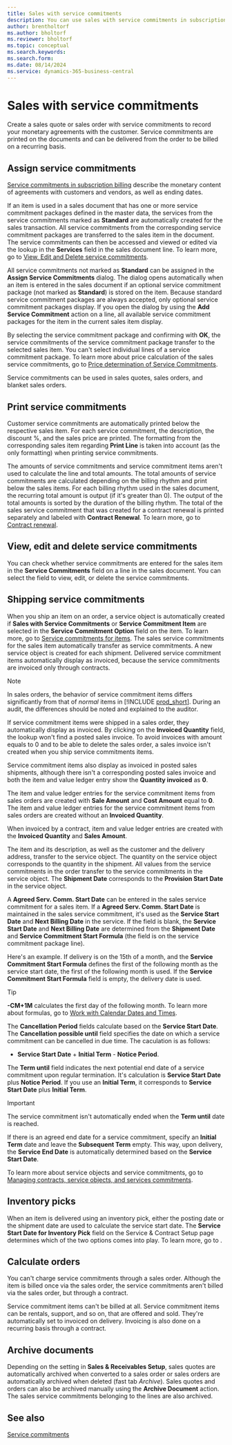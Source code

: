 ```yaml
---
title: Sales with service commitments
description: You can use sales with service commitments in subscription billing.
author: brentholtorf
ms.author: bholtorf
ms.reviewer: bholtorf
ms.topic: conceptual
ms.search.keywords: 
ms.search.form: 
ms.date: 08/14/2024
ms.service: dynamics-365-business-central
---
```


# Sales with service commitments

Create a sales quote or sales order with service commitments to record your monetary agreements with the customer. Service commitments are printed on the documents and can be delivered from the order to be billed on a recurring basis.

## Assign service commitments

[Service commitments in subscription billing](../masterdata/service-commitments.md) describe the monetary content of agreements with customers and vendors, as well as ending dates.

If an item is used in a sales document that has one or more service commitment packages defined in the master data, the services from the service commitments marked as **Standard** are automatically created for the sales transaction. All service commitments from the corresponding service commitment packages are transferred to the sales item in the document. The service commitments can then be accessed and viewed or edited via the lookup in the **Services** field in the sales document line. To learn more, go to [View, Edit and Delete service commitments](#view-edit-and-delete-service-commitments).

All service commitments not marked as **Standard** can be assigned in the **Assign Service Commitments** dialog. The dialog opens automatically when an item is entered in the sales document if an optional service commitment package (not marked as **Standard**) is stored on the item. Because standard service commitment packages are always accepted, only optional service commitment packages display.
If you open the dialog by using the **Add Service Commitment** action on a line, all available service commitment packages for the item in the current sales item display.

By selecting the service commitment package and confirming with **OK**, the service commitments of the service commitment package transfer to the selected sales item. You can't select individual lines of a service commitment package. To learn more about price calculation of the sales service commitments, go to [Price determination of Service Commitments](price-calculation.md#price-determination-of-service-commitments).

Service commitments can be used in sales quotes, sales orders, and blanket sales orders.

## Print service commitments

Customer service commitments are automatically printed below the respective sales item. For each service commitment, the description, the discount %, and the sales price are printed. The formatting from the corresponding sales item regarding **Print Line** is taken into account (as the only formatting) when printing service commitments.

The amounts of service commitments and service commitment items aren't used to calculate the line and total amounts. The total amounts of service commitments are calculated depending on the billing rhythm and print below the sales items. For each billing rhythm used in the sales document, the recurring total amount is output (if it's greater than 0). The output of the total amounts is sorted by the duration of the billing rhythm. The total of the sales service commitment that was created for a contract renewal is printed separately and labeled with **Contract Renewal**. To learn more, go to [Contract renewal](../working-with-contracts/contract-renewal.md).

## View, edit and delete service commitments

You can check whether service commitments are entered for the sales item in the **Service Commitments** field on a line in the sales document. You can select the field to view, edit, or delete the service commitments.

## Shipping service commitments

When you ship an item on an order, a service object is automatically created if **Sales with Service Commitments** or **Service Commitment Item** are selected in the **Service Commitment Option** field on the item. To learn more, go to [Service commitments for items](../masterdata/items.md). The sales service commitments for the sales item automatically transfer as service commitments. A new service object is created for each shipment. Delivered service commitment items automatically display as invoiced, because the service commitments are invoiced only through contracts.

> [!NOTE]
> In sales orders, the behavior of service commitment items differs significantly from that of *normal* items in [!INCLUDE [prod_short](../../includes/prod_short.md)]. During an audit, the differences should be noted and explained to the auditor.

If service commitment items were shipped in a sales order, they automatically display as invoiced. By clicking on the **Invoiced Quantity** field, the lookup won't find a posted sales invoice. To avoid invoices with amount equals to 0 and to be able to delete the sales order, a sales invoice isn't created when you ship service commitments items.

Service commitment items also display as invoiced in posted sales shipments, although there isn't a corresponding posted sales invoice and both the item and value ledger entry show the **Quantity invoiced** as **0**.

The item and value ledger entries for the service commitment items from sales orders are created with **Sale Amount** and **Cost Amount** equal to **0**. The item and value ledger entries for the service commitment items from sales orders are created without an **Invoiced Quantity**.

When invoiced by a contract, item and value ledger entries are created with the **Invoiced Quantity** and **Sales Amount**.

The item and its description, as well as the customer and the delivery address, transfer to the service object. The quantity on the service object corresponds to the quantity in the shipment. All values from the service commitments in the order transfer to the service commitments in the service object. The **Shipment Date** corresponds to the **Provision Start Date** in the service object.

A **Agreed Serv. Comm. Start Date** can be entered in the sales service commitment for a sales item. If a **Agreed Serv. Comm. Start Date** is maintained in the sales service commitment, it's used as the **Service Start Date** and **Next Billing Date** in the service. If the field is blank, the **Service Start Date** and **Next Billing Date** are determined from the **Shipment Date** and **Service Commitment Start Formula** (the field is on the service commitment package line).

Here's an example. If delivery is on the 15th of a month, and the **Service Commitment Start Formula** defines the first of the following month as the service start date, the first of the following month is used. If the **Service Commitment Start Formula** field is empty, the delivery date is used.

> [!TIP]
> **-CM+1M** calculates the first day of the following month. To learn more about formulas, go to [Work with Calendar Dates and Times](../../ui-enter-date-ranges.md).

The **Cancellation Period** fields calculate based on the **Service Start Date**. The **Cancellation possible until** field specifies the date on which a service commitment can be cancelled in due time. The caculation is as follows:

* **Service Start Date** + **Initial Term** - **Notice Period**.

The **Term until** field indicates the next potential end date of a service commitment upon regular termination. It's calculation is **Service Start Date** plus **Notice Period**. If you use an **Initial Term**, it corresponds to **Service Start Date** plus **Initial Term**.

> [!IMPORTANT]
> The service commitment isn't automatically ended when the **Term until** date is reached.

If there is an agreed end date for a service commitment, specify an **Initial Term** date and leave the **Subsequent Term** empty. This way, upon delivery, the **Service End Date** is automatically determined based on the **Service Start Date**.

To learn more about service objects and service commitments, go to [Managing contracts, service objects, and services commitments](../working-with-contracts/contracts-services-mgmt.md).

## Inventory picks

When an item is delivered using an inventory pick, either the posting date or the shipment date are used to calculate the service start date. The **Service Start Date for Inventory Pick** field on the Service & Contract Setup page determines which of the two options comes into play. To learn more, go to .

## Calculate orders

You can't charge service commitments through a sales order. Although the item is billed once via the sales order, the service commitments aren't billed via the sales order, but through a contract.

Service commitment items can't be billed at all. Service commitment items can be rentals, support, and so on, that are offered and sold. They're automatically set to invoiced on delivery. Invoicing is also done on a recurring basis through a contract.

## Archive documents

Depending on the setting in **Sales & Receivables Setup**, sales quotes are automatically archived when converted to a sales order or sales orders are automatically archived when deleted (fast tab *Archive*). Sales quotes and orders can also be archived manually using the **Archive Document** action. The sales service commitments belonging to the lines are also archived.

## See also

[Service commitments](../masterdata/service-commitments.md)  